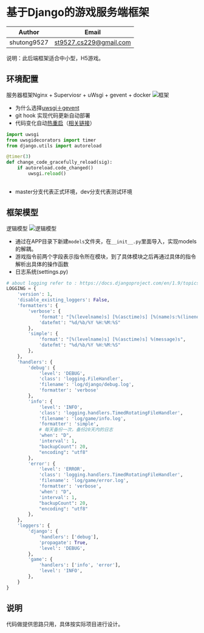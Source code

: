 #  基于Django的游戏服务端框架
Author | Email
------------ | -------------
shutong9527 | st9527.cs229@gmail.com
说明：此后端框架适合中小型，H5游戏。

## 环境配置

服务器框架Nginx + Superviosr + uWsgi + gevent + docker
![框架](https://raw.githubusercontent.com/ST9527/django_game_server/master/docs/%E6%A1%86%E6%9E%B6.png)


- 为什么选择[uwsgi＋gevent](http://blog.kgriffs.com/2012/12/18/uwsgi-vs-gunicorn-vs-node-benchmarks.html)
- git hook 实现代码更新自动部署
- 代码变化自动[热重启](http://projects.unbit.it/uwsgi/wiki/TipsAndTricks#uWSGIdjangoautoreloadmode)（[相关链接](http://uwsgi-docs.readthedocs.org/en/latest/PythonModule.html)）

``` python
import uwsgi
from uwsgidecorators import timer
from django.utils import autoreload

@timer(3)
def change_code_gracefully_reload(sig):
    if autoreload.code_changed()
        uwsgi.reload()
        
```

- master分支代表正式环境，dev分支代表测试环境


## 框架模型

逻辑模型
![逻辑模型](https://raw.githubusercontent.com/ST9527/django_game_server/master/docs/%E6%A8%A1%E5%9E%8B.png)

- 通过在APP目录下新建`models`文件夹，在`__init__.py`里面导入，实现models的解耦。
- 游戏指令前两个字段表示指令所在模块，到了具体模块之后再通过具体的指令解析出具体的操作函数
- 日志系统(settings.py)

``` python
# about logging refer to : https://docs.djangoproject.com/en/1.9/topics/logging/
LOGGING = {
    'version': 1,
    'disable_existing_loggers': False,
    'formatters': {
        'verbose': {
            'format': "[%(levelname)s] [%(asctime)s] [%(name)s:%(lineno)s] %(message)s",
            'datefmt': "%d/%b/%Y %H:%M:%S"
        },
        'simple': {
            'format': "[%(levelname)s] [%(asctime)s] %(message)s",
            'datefmt': "%d/%b/%Y %H:%M:%S"
        },
    },
    'handlers': {
        'debug': {
            'level': 'DEBUG',
            'class': 'logging.FileHandler',
            'filename': 'log/django/debug.log',
            'formatter': 'verbose'
        },
        'info': {
            'level': 'INFO',
            'class': 'logging.handlers.TimedRotatingFileHandler',
            'filename': 'log/game/info.log',
            'formatter': 'simple',
            # 每天备份一次，备份20天内的日志
            'when': "D",
            'interval': 1,
            "backupCount": 20,
            "encoding": "utf8"
        },
        'error': {
            'level': 'ERROR',
            'class': 'logging.handlers.TimedRotatingFileHandler',
            'filename': 'log/game/error.log',
            'formatter': 'verbose',
            'when': "D",
            'interval': 1,
            "backupCount": 20,
            "encoding": "utf8"
        },
    },
    'loggers': {
        'django': {
            'handlers': ['debug'],
            'propagate': True,
            'level': 'DEBUG',
        },
        'game': {
            'handlers': ['info', 'error'],
            'level': 'INFO',
        },
    }
}
```


## 说明

代码做提供思路只用，具体按实际项目进行设计。

